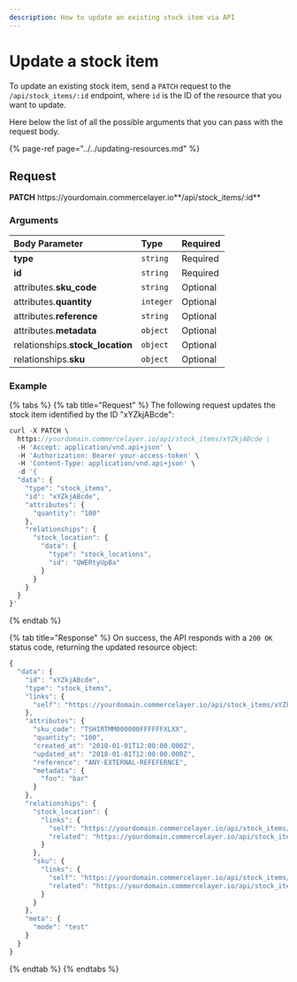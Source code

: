 ```yaml
---
description: How to update an existing stock item via API
---
```


# Update a stock item

To update an existing stock item, send a `PATCH` request to the `/api/stock_items/:id` endpoint, where `id` is the ID of the resource that you want to update.

Here below the list of all the possible arguments that you can pass with the request body.

{% page-ref page="../../updating-resources.md" %}

## Request

**PATCH** https://<i></i>yourdomain.commercelayer.io**/api/stock_items/:id**

### Arguments

| Body Parameter | Type | Required |
| :--- | :--- | :--- |
| **type** | `string` | Required |
| **id** | `string` | Required |
| attributes.**sku_code** | `string` | Optional |
| attributes.**quantity** | `integer` | Optional |
| attributes.**reference** | `string` | Optional |
| attributes.**metadata** | `object` | Optional |
| relationships.**stock_location** | `object` | Optional |
| relationships.**sku** | `object` | Optional |

### Example

{% tabs %}
{% tab title="Request" %}
The following request updates the stock item identified by the ID "xYZkjABcde":

```javascript
curl -X PATCH \
  https://yourdomain.commercelayer.io/api/stock_items/xYZkjABcde \
  -H 'Accept: application/vnd.api+json' \
  -H 'Authorization: Bearer your-access-token' \
  -H 'Content-Type: application/vnd.api+json' \
  -d '{
  "data": {
    "type": "stock_items",
    "id": "xYZkjABcde",
    "attributes": {
      "quantity": "100"
    },
    "relationships": {
      "stock_location": {
        "data": {
          "type": "stock_locations",
          "id": "QWERtyUpBa"
        }
      }
    }
  }
}'
```
{% endtab %}

{% tab title="Response" %}
On success, the API responds with a `200 OK` status code, returning the updated resource object:

```javascript
{
  "data": {
    "id": "xYZkjABcde",
    "type": "stock_items",
    "links": {
      "self": "https://yourdomain.commercelayer.io/api/stock_items/xYZkjABcde"
    },
    "attributes": {
      "sku_code": "TSHIRTMM000000FFFFFFXLXX",
      "quantity": "100",
      "created_at": "2018-01-01T12:00:00.000Z",
      "updated_at": "2018-01-01T12:00:00.000Z",
      "reference": "ANY-EXTERNAL-REFEFERNCE",
      "metadata": {
        "foo": "bar"
      }
    },
    "relationships": {
      "stock_location": {
        "links": {
          "self": "https://yourdomain.commercelayer.io/api/stock_items/xYZkjABcde/relationships/stock_location",
          "related": "https://yourdomain.commercelayer.io/api/stock_items/xYZkjABcde/stock_location"
        }
      },
      "sku": {
        "links": {
          "self": "https://yourdomain.commercelayer.io/api/stock_items/xYZkjABcde/relationships/sku",
          "related": "https://yourdomain.commercelayer.io/api/stock_items/xYZkjABcde/sku"
        }
      }
    },
    "meta": {
      "mode": "test"
    }
  }
}
```
{% endtab %}
{% endtabs %}
